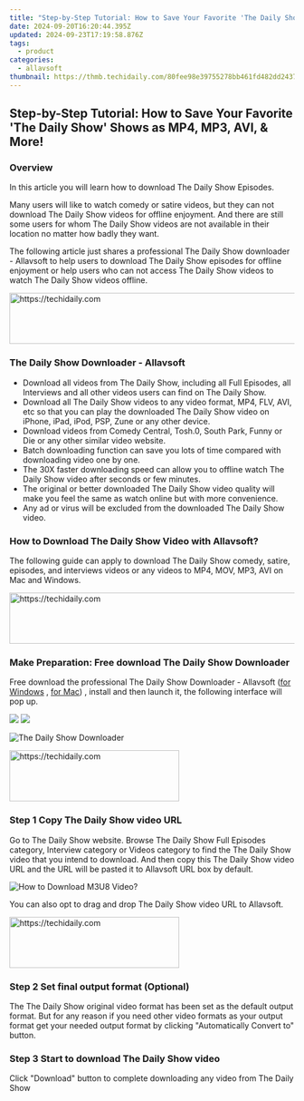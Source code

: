 ```yaml
---
title: "Step-by-Step Tutorial: How to Save Your Favorite 'The Daily Show' Shows as MP4, MP3, AVI, & More!"
date: 2024-09-20T16:20:44.395Z
updated: 2024-09-23T17:19:58.876Z
tags:
  - product
categories:
  - allavsoft
thumbnail: https://thmb.techidaily.com/80fee98e39755278bb461fd482dd243762bcc8eb6156836ba9860fa44be8739e.jpg
---
```


## Step-by-Step Tutorial: How to Save Your Favorite 'The Daily Show' Shows as MP4, MP3, AVI, & More!

### Overview

In this article you will learn how to download The Daily Show Episodes.

Many users will like to watch comedy or satire videos, but they can not download The Daily Show videos for offline enjoyment. And there are still some users for whom The Daily Show videos are not available in their location no matter how badly they want.

The following article just shares a professional The Daily Show downloader - Allavsoft to help users to download The Daily Show episodes for offline enjoyment or help users who can not access The Daily Show videos to watch The Daily Show videos offline.

<!-- affiliate ads begin -->
<a href="https://aligracehair.sjv.io/c/5597632/1886073/19272" target="_top" id="1886073">
  <img src="//a.impactradius-go.com/display-ad/19272-1886073" border="0" alt="https://techidaily.com" width="728" height="90"/>
</a>
<img height="0" width="0" src="https://aligracehair.sjv.io/i/5597632/1886073/19272" style="position:absolute;visibility:hidden;" border="0" />
<!-- affiliate ads end -->

### The Daily Show Downloader - Allavsoft

* Download all videos from The Daily Show, including all Full Episodes, all Interviews and all other videos users can find on The Daily Show.
* Download all The Daily Show videos to any video format, MP4, FLV, AVI, etc so that you can play the downloaded The Daily Show video on iPhone, iPad, iPod, PSP, Zune or any other device.
* Download videos from Comedy Central, Tosh.0, South Park, Funny or Die or any other similar video website.
* Batch downloading function can save you lots of time compared with downloading video one by one.
* The 30X faster downloading speed can allow you to offline watch The Daily Show video after seconds or few minutes.
* The original or better downloaded The Daily Show video quality will make you feel the same as watch online but with more convenience.
* Any ad or virus will be excluded from the downloaded The Daily Show video.

### How to Download The Daily Show Video with Allavsoft?

The following guide can apply to download The Daily Show comedy, satire, episodes, and interviews videos or any videos to MP4, MOV, MP3, AVI on Mac and Windows.

<!-- affiliate ads begin -->
<a href="https://appsumo.8odi.net/c/5597632/2094421/7443" target="_top" id="2094421">
  <img src="//a.impactradius-go.com/display-ad/7443-2094421" border="0" alt="https://techidaily.com" width="728" height="90"/>
</a>
<img height="0" width="0" src="https://appsumo.8odi.net/i/5597632/2094421/7443" style="position:absolute;visibility:hidden;" border="0" />
<!-- affiliate ads end -->

### Make Preparation: Free download The Daily Show Downloader

Free download the professional The Daily Show Downloader - Allavsoft ([for Windows](https://tools.techidaily.com/allavsoft/products/) , [for Mac](https://tools.techidaily.com/allavsoft/products/)) , install and then launch it, the following interface will pop up.

[![](https://www.allavsoft.com/how-to/../images/how-to/free-download-win.jpg)](https://tools.techidaily.com/allavsoft/products/) [![](https://www.allavsoft.com/how-to/../images/how-to/free-download-mac.jpg)](https://tools.techidaily.com/allavsoft/products/)

![The Daily Show Downloader](https://www.allavsoft.com/how-to/../images/allavsoft/screen-shot-600.jpg)

<!-- affiliate ads begin -->
<a href="https://aligracehair.sjv.io/c/5597632/2115932/19272" target="_top" id="2115932">
  <img src="//a.impactradius-go.com/display-ad/19272-2115932" border="0" alt="https://techidaily.com" width="300" height="90"/>
</a>
<img height="0" width="0" src="https://aligracehair.sjv.io/i/5597632/2115932/19272" style="position:absolute;visibility:hidden;" border="0" />
<!-- affiliate ads end -->

### Step 1 Copy The Daily Show video URL

Go to The Daily Show website. Browse The Daily Show Full Episodes category, Interview category or Videos category to find the The Daily Show video that you intend to download. And then copy this The Daily Show video URL and the URL will be pasted it to Allavsoft URL box by default.

![How to Download M3U8 Video?](https://www.allavsoft.com/how-to/../images/how-to/download-rtmp-video/download-rtmp-video.jpg)

You can also opt to drag and drop The Daily Show video URL to Allavsoft.

<!-- affiliate ads begin -->
<a href="https://homestyler.sjv.io/c/5597632/1943750/22993" target="_top" id="1943750">
  <img src="//a.impactradius-go.com/display-ad/22993-1943750" border="0" alt="https://techidaily.com" width="300" height="90"/>
</a>
<img height="0" width="0" src="https://homestyler.sjv.io/i/5597632/1943750/22993" style="position:absolute;visibility:hidden;" border="0" />
<!-- affiliate ads end -->

### Step 2 Set final output format (Optional)

The The Daily Show original video format has been set as the default output format. But for any reason if you need other video formats as your output format get your needed output format by clicking "Automatically Convert to" button.

### Step 3 Start to download The Daily Show video

Click "Download" button to complete downloading any video from The Daily Show

<ins class="adsbygoogle"
     style="display:block"
     data-ad-format="autorelaxed"
     data-ad-client="ca-pub-7571918770474297"
     data-ad-slot="1223367746"></ins>

<ins class="adsbygoogle"
     style="display:block"
     data-ad-client="ca-pub-7571918770474297"
     data-ad-slot="8358498916"
     data-ad-format="auto"
     data-full-width-responsive="true"></ins>




